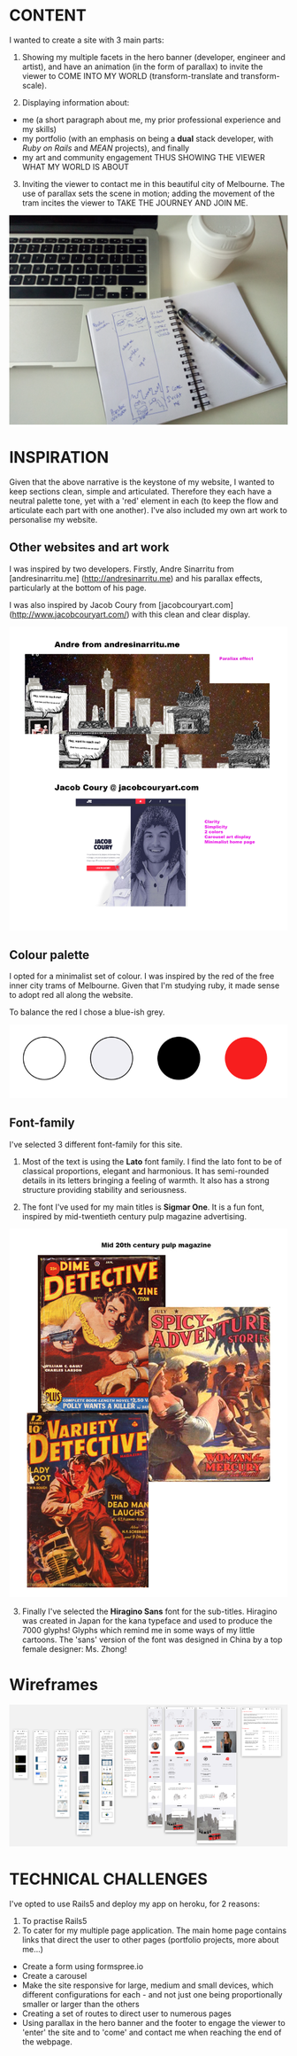 # CONTENT
I wanted to create a site with 3 main parts:
1. Showing my multiple facets in the hero banner (developer, engineer and artist), and have an animation (in the form of parallax) to invite the viewer to COME INTO MY WORLD (transform-translate and transform-scale).

2. Displaying information about:
* me (a short paragraph about me, my prior professional experience and my skills)
* my portfolio (with an emphasis on being a **dual** stack developer, with *Ruby on Rails* and *MEAN* projects), and finally
* my art and community engagement
THUS SHOWING THE VIEWER WHAT MY WORLD IS ABOUT

3. Inviting the viewer to contact me in this beautiful city of Melbourne. The use of parallax sets the scene in motion; adding the movement of the tram incites the viewer to TAKE THE JOURNEY AND JOIN ME.

![Home page](reference/Layout-inspiration.jpg)

# INSPIRATION
Given that the above narrative is the keystone of my website, I wanted to keep sections clean, simple and articulated. Therefore they each have a neutral palette tone, yet with a 'red' element in each (to keep the flow and articulate each part with one another). I've also included my own art work to personalise my website.

## Other websites and art work
I was inspired by two developers. Firstly, Andre Sinarritu from [andresinarritu.me] (http://andresinarritu.me) and his parallax effects, particularly at the bottom of his page.

I was also inspired by Jacob Coury from [jacobcouryart.com] (http://www.jacobcouryart.com/) with this clean and clear display.

![Home page](reference/portfolio-inspiration.jpg)

## Colour palette

I opted for a minimalist set of colour. I was inspired by the red of the free inner city trams of Melbourne. Given that I'm studying ruby, it made sense to adopt red all along the website.

To balance the red I chose a blue-ish grey.

![Home page](reference/color-palette.png)

## Font-family

I've selected 3 different font-family for this site.

1. Most of the text is using the **Lato** font family. I find the lato font to be of classical proportions, elegant and harmonious. It has semi-rounded details in its letters bringing a feeling of warmth. It also has a strong structure providing stability and seriousness.

2. The font I've used for my main titles is **Sigmar One**. It is a fun font, inspired by mid-twentieth century pulp magazine advertising.

![Home page](reference/pulp-magazine.jpg)

3. Finally I've selected the **Hiragino Sans** font for the sub-titles. Hiragino was created in Japan for the kana typeface and used to produce the 7000 glyphs! Glyphs which remind me in some ways of my little cartoons. The 'sans' version of the font was designed in China by a top female designer: Ms. Zhong!

# Wireframes

![Home page](reference/wireframe.png)

# TECHNICAL CHALLENGES
I've opted to use Rails5 and deploy my app on heroku, for 2 reasons:
1. To practise Rails5
2. To cater for my multiple page application. The main home page contains links that direct the user to other pages (portfolio projects, more about me...)


* Create a form using formspree.io
* Create a carousel
* Make the site responsive for large, medium and small devices, which different configurations for each - and not just one being proportionally smaller or larger than the others
* Creating a set of routes to direct user to numerous pages
* Using parallax in the hero banner and the footer to engage the viewer to 'enter' the site and to 'come' and contact me when reaching the end of the webpage.
